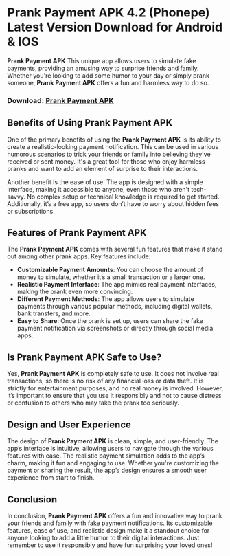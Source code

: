 # Prank Payment APK 4.2 (Phonepe) Latest Version Download for Android & IOS

**Prank Payment APK** This unique app allows users to simulate fake payments, providing an amusing way to surprise friends and family. Whether you're looking to add some humor to your day or simply prank someone, **Prank Payment APK** offers a fun and harmless way to do so.

### Download: [Prank Payment APK](https://tinyurl.com/4fsm8vef)

## Benefits of Using **Prank Payment APK**

One of the primary benefits of using the **Prank Payment APK** is its ability to create a realistic-looking payment notification. This can be used in various humorous scenarios to trick your friends or family into believing they've received or sent money. It's a great tool for those who enjoy harmless pranks and want to add an element of surprise to their interactions.

Another benefit is the ease of use. The app is designed with a simple interface, making it accessible to anyone, even those who aren't tech-savvy. No complex setup or technical knowledge is required to get started. Additionally, it’s a free app, so users don’t have to worry about hidden fees or subscriptions.

## Features of **Prank Payment APK**

The **Prank Payment APK** comes with several fun features that make it stand out among other prank apps. Key features include:

- **Customizable Payment Amounts**: You can choose the amount of money to simulate, whether it’s a small transaction or a larger one.
- **Realistic Payment Interface**: The app mimics real payment interfaces, making the prank even more convincing.
- **Different Payment Methods**: The app allows users to simulate payments through various popular methods, including digital wallets, bank transfers, and more.
- **Easy to Share**: Once the prank is set up, users can share the fake payment notification via screenshots or directly through social media apps.

## Is **Prank Payment APK** Safe to Use?

Yes, **Prank Payment APK** is completely safe to use. It does not involve real transactions, so there is no risk of any financial loss or data theft. It is strictly for entertainment purposes, and no real money is involved. However, it’s important to ensure that you use it responsibly and not to cause distress or confusion to others who may take the prank too seriously.

## Design and User Experience

The design of **Prank Payment APK** is clean, simple, and user-friendly. The app’s interface is intuitive, allowing users to navigate through the various features with ease. The realistic payment simulation adds to the app’s charm, making it fun and engaging to use. Whether you're customizing the payment or sharing the result, the app’s design ensures a smooth user experience from start to finish.

## Conclusion

In conclusion, **Prank Payment APK** offers a fun and innovative way to prank your friends and family with fake payment notifications. Its customizable features, ease of use, and realistic design make it a standout choice for anyone looking to add a little humor to their digital interactions. Just remember to use it responsibly and have fun surprising your loved ones!
